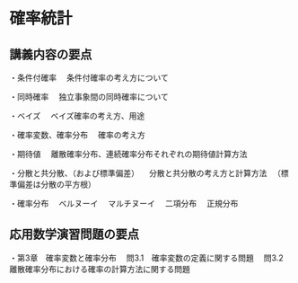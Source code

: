 ﻿# 確率統計
## 講義内容の要点
・条件付確率
　条件付確率の考え方について

・同時確率
　独立事象間の同時確率について

・ベイズ
　ベイズ確率の考え方、用途

・確率変数、確率分布
　確率の考え方

・期待値
　離散確率分布、連続確率分布それぞれの期待値計算方法


・分散と共分散、（および標準偏差）
　分散と共分散の考え方と計算方法
　（標準偏差は分散の平方根）

・確率分布
　ベルヌーイ
　マルチヌーイ
　二項分布
　正規分布



## 応用数学演習問題の要点
・第3章　確率変数と確率分布
　問3.1　確率変数の定義に関する問題
　問3.2　離散確率分布における確率の計算方法に関する問題



